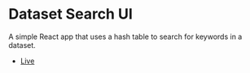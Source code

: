 # Dataset Search UI

A simple React app that uses a hash table to search for keywords in a dataset.

- [Live](https://kovbo.github.io/dataset-search-ui/)
